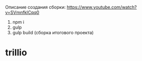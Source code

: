 Описание создания сборки: https://www.youtube.com/watch?v=SVmnfkICqq0

1. npm i
2. gulp
3. gulp build (сборка итогового проекта)
# trillio
